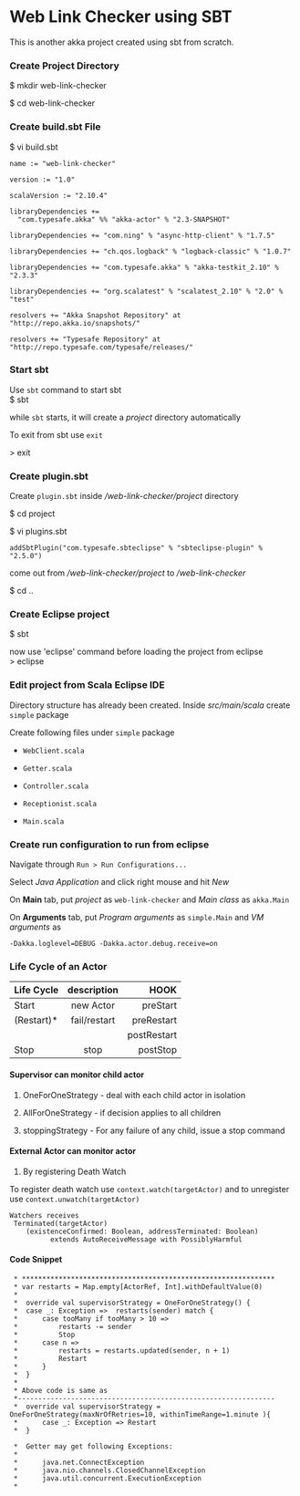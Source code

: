 Web Link Checker using SBT 
==========================

This is another akka project created using sbt from scratch.
    

### Create Project Directory 
 $ mkdir web-link-checker

 $ cd web-link-checker

### Create build.sbt File
 $ vi build.sbt

```
name := "web-link-checker"

version := "1.0"

scalaVersion := "2.10.4"

libraryDependencies +=
  "com.typesafe.akka" %% "akka-actor" % "2.3-SNAPSHOT"
  
libraryDependencies += "com.ning" % "async-http-client" % "1.7.5"

libraryDependencies += "ch.qos.logback" % "logback-classic" % "1.0.7"

libraryDependencies += "com.typesafe.akka" % "akka-testkit_2.10" % "2.3.3"

libraryDependencies += "org.scalatest" % "scalatest_2.10" % "2.0" % "test"

resolvers += "Akka Snapshot Repository" at "http://repo.akka.io/snapshots/"

resolvers += "Typesafe Repository" at "http://repo.typesafe.com/typesafe/releases/"  
```

### Start sbt
Use `sbt` command to start sbt    
$ sbt

 while `sbt` starts, it will create a *project* directory automatically
 
 To exit from sbt use `exit`  

&gt; exit 

### Create plugin.sbt 

Create `plugin.sbt` inside */web-link-checker/project* directory  
 
$ cd project

$ vi plugins.sbt

```
addSbtPlugin("com.typesafe.sbteclipse" % "sbteclipse-plugin" % "2.5.0")
```

come out from */web-link-checker/project* to */web-link-checker*
 
$ cd ..
 
### Create Eclipse project
$ sbt

now use 'eclipse' command before loading the project from eclipse   
&gt; eclipse


### Edit project from Scala Eclipse IDE
Directory structure has already been created. Inside *src/main/scala* create `simple` package

Create following files under `simple` package

* `WebClient.scala`

* `Getter.scala`

* `Controller.scala`

* `Receptionist.scala`

* `Main.scala`


### Create run configuration to run from eclipse

Navigate through `Run > Run Configurations...`

Select *Java Application* and click right mouse and hit *New*

On **Main** tab, put *project* as `web-link-checker` and *Main class* as `akka.Main`

On **Arguments** tab, put *Program arguments* as `simple.Main` and *VM arguments* as
 
	-Dakka.loglevel=DEBUG -Dakka.actor.debug.receive=on




### Life Cycle of an Actor



| Life Cycle    | description   | HOOK        |
| ------------- |:-------------:| -----------:|
| Start         | new Actor     | preStart    |
|(Restart)*     | fail/restart  | preRestart  |
|               |               | postRestart |
| Stop          | stop          | postStop    |
	  											

#### Supervisor can monitor child actor

1) OneForOneStrategy - deal with each child actor in isolation

2) AllForOneStrategy - if decision applies to all children

3) stoppingStrategy - For any failure of any child, issue a stop command

#### External Actor can monitor actor

1) By registering Death Watch

To register death watch use `context.watch(targetActor)` and to unregister use `context.unwatch(targetActor)`

```
Watchers receives
 Terminated(targetActor)
    (existenceConfirmed: Boolean, addressTerminated: Boolean)
	      extends AutoReceiveMessage with PossiblyHarmful
```	      
	    

#### Code Snippet
	   
	 * **************************************************************
	 * var restarts = Map.empty[ActorRef, Int].withDefaultValue(0) 
	 *
	 *	override val supervisorStrategy = OneForOneStrategy() {
	 *  case _: Exception =>  restarts(sender) match {
	 *  	case tooMany if tooMany > 10 =>
	 *     		restarts -= sender
	 *     		Stop
	 *   	case n =>
	 *     		restarts = restarts.updated(sender, n + 1)
	 *     		Restart
	 *    	}
	 * 	}
	 *  
	 * Above code is same as
	 *---------------------------------------------------------------    
	 *	override val supervisorStrategy = OneForOneStrategy(maxNrOfRetries=10, withinTimeRange=1.minute ){
	 * 		case _: Exception => Restart 
	 *  }	 
	 
	 *  Getter may get following Exceptions:
	 *  
	 *  	java.net.ConnectException
	 *   	java.nio.channels.ClosedChannelException
	 *      java.util.concurrent.ExecutionException
	 *   
 


  